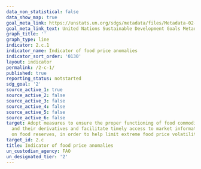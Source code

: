```yaml
---
data_non_statistical: false
data_show_map: true
goal_meta_link: https://unstats.un.org/sdgs/metadata/files/Metadata-02-0C-01.pdf
goal_meta_link_text: United Nations Sustainable Development Goals Metadata (pdf 232kB)
graph_title: ''
graph_type: line
indicator: 2.c.1
indicator_name: Indicator of food price anomalies
indicator_sort_order: '0130'
layout: indicator
permalink: /2-c-1/
published: true
reporting_status: notstarted
sdg_goal: '2'
source_active_1: true
source_active_2: false
source_active_3: false
source_active_4: false
source_active_5: false
source_active_6: false
target: Adopt measures to ensure the proper functioning of food commodity markets
  and their derivatives and facilitate timely access to market information, including
  on food reserves, in order to help limit extreme food price volatility
target_id: 2.c
title: Indicator of food price anomalies
un_custodian_agency: FAO
un_designated_tier: '2'
---
```

